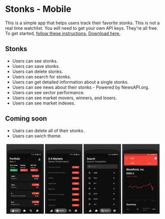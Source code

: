 # Stonks - Mobile
This is a simple app that helps users track their favorite stonks. This is not a real time watchlist. You will need to get your own API keys. They're all free. To get started, [follow these instructions.](https://github.com/JoshuaR503/Stock-Market-App/blob/master/lib/keys/api_keys.dart) [Download here.](https://play.google.com/store/apps/details?id=com.stonks.watchlist)

## Stonks
- Users can see stonks.
- Users can save stonks.
- Users can delete stonks.
- Users can search for stonks.
- Users can get detailed information about a single stonks.
- Users can see news about their stonks - Powered by NewsAPI.org.
- Users can see sector performance.
- Users can see market movers, winners, and losers.
- Users can see market indexes.

## Coming soon
- Users can delete all of their stonks.
- Users can swich theme.

![Stock Market App](/images/picture.png)
